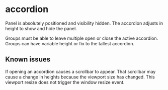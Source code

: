 accordion
=========

Panel is absolutely positioned and visibility hidden. The accordion adjusts in height to show and hide the panel.

Groups must be able to leave multiple open or close the active accordion. Groups can have variable height or fix to the tallest accordion.


Known issues
------------

If opening an accordion causes a scrollbar to appear. That scrollbar may cause a change in heights because the viewport size has changed. This viewport resize does not trigger the window resize event.
